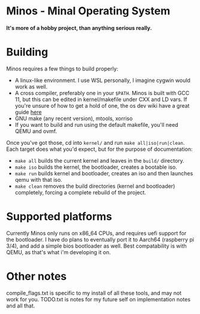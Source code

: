 # Minos - Minal Operating System
#### It's more of a hobby project, than anything serious really.

# Building
Minos requires a few things to build properly:
- A linux-like environment. I use WSL personally, I imagine cygwin would work as well.
- A cross compiler, preferably one in your `$PATH`. Minos is built with GCC 11, but this can be edited in kernel/makefile under CXX and LD vars. If you're unsure of how to get a hold of one, the os dev wiki have a great guide [here](https://wiki.osdev.org/GCC_Cross-Compiler)
- GNU make (any recent version), mtools, xorriso
- If you want to build and run using the default makefile, you'll need QEMU and ovmf.

Once you've got those, cd into `kernel/` and run `make all|iso|run|clean`. 
Each target does what you'd expect, but for the purpose of documentation:
- `make all` builds the current kernel and leaves in the `build/` directory.
- `make iso` builds the kernel, the bootloader, creates a bootable iso.
- `make run` builds kernel and bootloader, creates an iso and then launches qemu with that iso.
- `make clean` removes the build directories (kernel and bootloader) completely, forcing a complete rebuild of the project.

# Supported platforms
Currently Minos only runs on x86_64 CPUs, and requires uefi support for the bootloader.
I have do plans to eventually port it to Aarch64 (raspberry pi 3/4), and add a simple bios bootloader as well.
Best compatability is with QEMU, as that's what i'm developing it on.

# Other notes
compile_flags.txt is specific to my install of all these tools, and may not work for you.
TODO.txt is notes for my future self on implementation notes and all that.